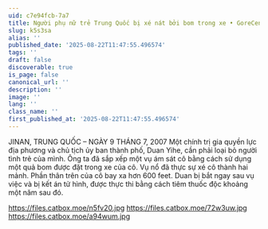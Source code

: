 ```yaml
---
uid: c7e94fcb-7a7
title: Người phụ nữ trẻ Trung Quốc bị xé nát bởi bom trong xe • GoreCenter
slug: k5s3sa
alias: ''
published_date: '2025-08-22T11:47:55.496574'
tags: ''
draft: false
discoverable: true
is_page: false
canonical_url: ''
description: ''
image: ''
lang: ''
class_name: ''
first_published_at: '2025-08-22T11:47:55.496574'
---
```


JINAN, TRUNG QUỐC – NGÀY 9 THÁNG 7, 2007 Một chính trị gia quyền lực địa phương và chủ tịch ủy ban thành phố, Duan Yihe, cần phải loại bỏ người tình trẻ của mình. Ông ta đã sắp xếp một vụ ám sát cô bằng cách sử dụng một quả bom được đặt trong xe của cô. Vụ nổ đã thực sự xé cô thành hai mảnh. Phần thân trên của cô bay xa hơn 600 feet. Duan bị bắt ngay sau vụ việc và bị kết án tử hình, được thực thi bằng cách tiêm thuốc độc khoảng một năm sau đó.

https://files.catbox.moe/n5fv20.jpg
https://files.catbox.moe/72w3uw.jpg
https://files.catbox.moe/a94wum.jpg